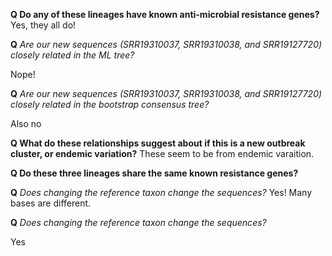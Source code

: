 **Q Do any of these lineages have known anti-microbial resistance genes?**
Yes, they all do!

**Q** *Are our new sequences (SRR19310037, SRR19310038, and SRR19127720) closely related in the ML tree?*

Nope!

**Q** *Are our new sequences (SRR19310037, SRR19310038, and SRR19127720) closely related in the bootstrap consensus tree?*

Also no


**Q What do these relationships suggest about if this is a new outbreak cluster, or endemic variation?**
These seem to be from endemic varaition.


**Q Do these three lineages share the same known resistance genes?**


**Q** *Does changing the reference taxon change the sequences?*
Yes! Many bases are different.


**Q** *Does changing the reference taxon change the sequences?*

Yes

